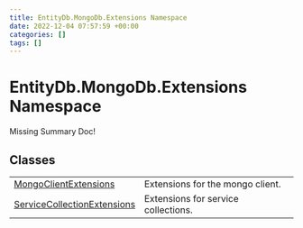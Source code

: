 ```yaml
---
title: EntityDb.MongoDb.Extensions Namespace
date: 2022-12-04 07:57:59 +00:00
categories: []
tags: []
---
```


# EntityDb.MongoDb.Extensions Namespace
Missing Summary Doc!
## Classes
<table><tr><td><a href='dotnet/entitydb.mongodb.extensions.mongoclientextensions'>MongoClientExtensions</a></td><td>
Extensions for the mongo client.
</td></tr><tr><td><a href='dotnet/entitydb.mongodb.extensions.servicecollectionextensions'>ServiceCollectionExtensions</a></td><td>
Extensions for service collections.
</td></tr></table>

